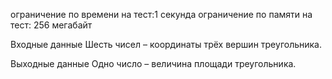 ограничение по времени на тест:1 секунда
ограничение по памяти на тест: 256 мегабайт

Входные данные
Шесть чисел – координаты трёх вершин треугольника.

Выходные данные
Одно число – величина площади треугольника.